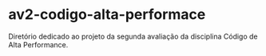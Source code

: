 # av2-codigo-alta-performace
Diretório dedicado ao projeto da segunda avaliação da disciplina Código de Alta Performance.
